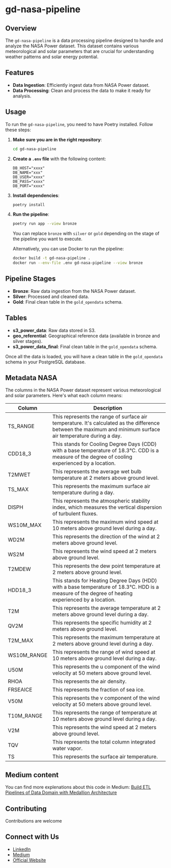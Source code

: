 # gd-nasa-pipeline
## Overview

The `gd-nasa-pipeline` is a data processing pipeline designed to handle and analyze the NASA Power dataset. This dataset contains various meteorological and solar parameters that are crucial for understanding weather patterns and solar energy potential.

## Features

- **Data Ingestion**: Efficiently ingest data from NASA Power dataset.
- **Data Processing**: Clean and process the data to make it ready for analysis.

## Usage

To run the `gd-nasa-pipeline`, you need to have Poetry installed. Follow these steps:

1. **Make sure you are in the right repository**:
    ```sh
    cd gd-nasa-pipeline
    ```

2. **Create a `.env` file** with the following content:
    ```env
    DB_HOST="xxxx"
    DB_NAME="xxx"
    DB_USER="xxxx"
    DB_PASS="xxxx"
    DB_PORT="xxxx"
    ```

3. **Install dependencies**:
    ```sh
    poetry install
    ```

4. **Run the pipeline**:
    ```sh
    poetry run app --view bronze
    ```

    You can replace `bronze` with `silver` or `gold` depending on the stage of the pipeline you want to execute.

    Alternatively, you can use Docker to run the pipeline:
    ```sh
    docker build -t gd-nasa-pipeline .
    docker run --env-file .env gd-nasa-pipeline --view bronze
    ```

## Pipeline Stages

- **Bronze**: Raw data ingestion from the NASA Power dataset.
- **Silver**: Processed and cleaned data.
- **Gold**: Final clean table in the `gold_opendata` schema.

## Tables

- **s3_power_data**: Raw data stored in S3.
- **geo_referential**: Geographical reference data (available in bronze and silver stages).
- **s3_power_data_final**: Final clean table in the `gold_opendata` schema.

Once all the data is loaded, you will have a clean table in the `gold_opendata` schema in your PostgreSQL database.

## Metadata NASA

The columns in the NASA Power dataset represent various meteorological and solar parameters. Here's what each column means:

| Column       | Description                                                                                       |
|--------------|---------------------------------------------------------------------------------------------------|
| TS_RANGE     | This represents the range of surface air temperature. It's calculated as the difference between the maximum and minimum surface air temperature during a day. |
| CDD18_3      | This stands for Cooling Degree Days (CDD) with a base temperature of 18.3°C. CDD is a measure of the degree of cooling experienced by a location. |
| T2MWET       | This represents the average wet bulb temperature at 2 meters above ground level.                  |
| TS_MAX       | This represents the maximum surface air temperature during a day.                                 |
| DISPH        | This represents the atmospheric stability index, which measures the vertical dispersion of turbulent fluxes. |
| WS10M_MAX    | This represents the maximum wind speed at 10 meters above ground level during a day.              |
| WD2M         | This represents the direction of the wind at 2 meters above ground level.                         |
| WS2M         | This represents the wind speed at 2 meters above ground level.                                    |
| T2MDEW       | This represents the dew point temperature at 2 meters above ground level.                         |
| HDD18_3      | This stands for Heating Degree Days (HDD) with a base temperature of 18.3°C. HDD is a measure of the degree of heating experienced by a location. |
| T2M          | This represents the average temperature at 2 meters above ground level during a day.              |
| QV2M         | This represents the specific humidity at 2 meters above ground level.                             |
| T2M_MAX      | This represents the maximum temperature at 2 meters above ground level during a day.              |
| WS10M_RANGE  | This represents the range of wind speed at 10 meters above ground level during a day.             |
| U50M         | This represents the u component of the wind velocity at 50 meters above ground level.             |
| RHOA         | This represents the air density.                                                                  |
| FRSEAICE     | This represents the fraction of sea ice.                                                          |
| V50M         | This represents the v component of the wind velocity at 50 meters above ground level.             |
| T10M_RANGE   | This represents the range of temperature at 10 meters above ground level during a day.            |
| V2M          | This represents the wind speed at 2 meters above ground level.                                    |
| TQV          | This represents the total column integrated water vapor.                                          |
| TS           | This represents the surface air temperature.                                                      |

## Medium content
You can find more explenations about this code in Medium: [Build ETL Pipelines of Data Domain with Medallion Architecture](https://medium.com/@jason.summer/create-a-gmail-agent-with-model-context-protocol-mcp-061059c07777)
## Contributing

Contributions are welcome

## Connect with Us

- [LinkedIn](https://www.linkedin.com/company/gnomon-digital)
- [Medium](https://medium.com/gnomondigital)
- [Official Website](https://www.gnomondigital.com)